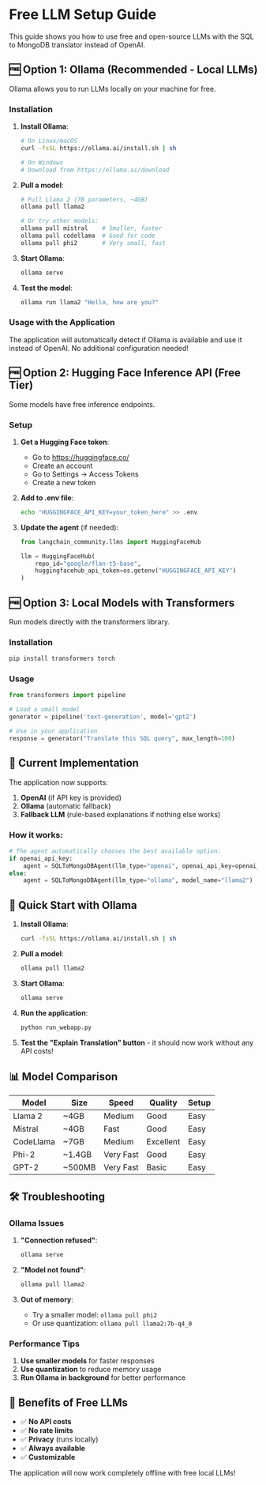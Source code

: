 # Free LLM Setup Guide

This guide shows you how to use free and open-source LLMs with the SQL to MongoDB translator instead of OpenAI.

## 🆓 Option 1: Ollama (Recommended - Local LLMs)

Ollama allows you to run LLMs locally on your machine for free.

### Installation

1. **Install Ollama**:
   ```bash
   # On Linux/macOS
   curl -fsSL https://ollama.ai/install.sh | sh
   
   # On Windows
   # Download from https://ollama.ai/download
   ```

2. **Pull a model**:
   ```bash
   # Pull Llama 2 (7B parameters, ~4GB)
   ollama pull llama2
   
   # Or try other models:
   ollama pull mistral    # Smaller, faster
   ollama pull codellama  # Good for code
   ollama pull phi2       # Very small, fast
   ```

3. **Start Ollama**:
   ```bash
   ollama serve
   ```

4. **Test the model**:
   ```bash
   ollama run llama2 "Hello, how are you?"
   ```

### Usage with the Application

The application will automatically detect if Ollama is available and use it instead of OpenAI. No additional configuration needed!

## 🆓 Option 2: Hugging Face Inference API (Free Tier)

Some models have free inference endpoints.

### Setup

1. **Get a Hugging Face token**:
   - Go to https://huggingface.co/
   - Create an account
   - Go to Settings → Access Tokens
   - Create a new token

2. **Add to .env file**:
   ```bash
   echo "HUGGINGFACE_API_KEY=your_token_here" >> .env
   ```

3. **Update the agent** (if needed):
   ```python
   from langchain_community.llms import HuggingFaceHub
   
   llm = HuggingFaceHub(
       repo_id="google/flan-t5-base",
       huggingfacehub_api_token=os.getenv("HUGGINGFACE_API_KEY")
   )
   ```

## 🆓 Option 3: Local Models with Transformers

Run models directly with the transformers library.

### Installation

```bash
pip install transformers torch
```

### Usage

```python
from transformers import pipeline

# Load a small model
generator = pipeline('text-generation', model='gpt2')

# Use in your application
response = generator("Translate this SQL query", max_length=100)
```

## 🔧 Current Implementation

The application now supports:

1. **OpenAI** (if API key is provided)
2. **Ollama** (automatic fallback)
3. **Fallback LLM** (rule-based explanations if nothing else works)

### How it works:

```python
# The agent automatically chooses the best available option:
if openai_api_key:
    agent = SQLToMongoDBAgent(llm_type="openai", openai_api_key=openai_api_key)
else:
    agent = SQLToMongoDBAgent(llm_type="ollama", model_name="llama2")
```

## 🚀 Quick Start with Ollama

1. **Install Ollama**:
   ```bash
   curl -fsSL https://ollama.ai/install.sh | sh
   ```

2. **Pull a model**:
   ```bash
   ollama pull llama2
   ```

3. **Start Ollama**:
   ```bash
   ollama serve
   ```

4. **Run the application**:
   ```bash
   python run_webapp.py
   ```

5. **Test the "Explain Translation" button** - it should now work without any API costs!

## 📊 Model Comparison

| Model | Size | Speed | Quality | Setup |
|-------|------|-------|---------|-------|
| Llama 2 | ~4GB | Medium | Good | Easy |
| Mistral | ~4GB | Fast | Good | Easy |
| CodeLlama | ~7GB | Medium | Excellent | Easy |
| Phi-2 | ~1.4GB | Very Fast | Good | Easy |
| GPT-2 | ~500MB | Very Fast | Basic | Easy |

## 🛠️ Troubleshooting

### Ollama Issues

1. **"Connection refused"**:
   ```bash
   ollama serve
   ```

2. **"Model not found"**:
   ```bash
   ollama pull llama2
   ```

3. **Out of memory**:
   - Try a smaller model: `ollama pull phi2`
   - Or use quantization: `ollama pull llama2:7b-q4_0`

### Performance Tips

1. **Use smaller models** for faster responses
2. **Use quantization** to reduce memory usage
3. **Run Ollama in background** for better performance

## 🎯 Benefits of Free LLMs

- ✅ **No API costs**
- ✅ **No rate limits**
- ✅ **Privacy** (runs locally)
- ✅ **Always available**
- ✅ **Customizable**

The application will now work completely offline with free local LLMs! 